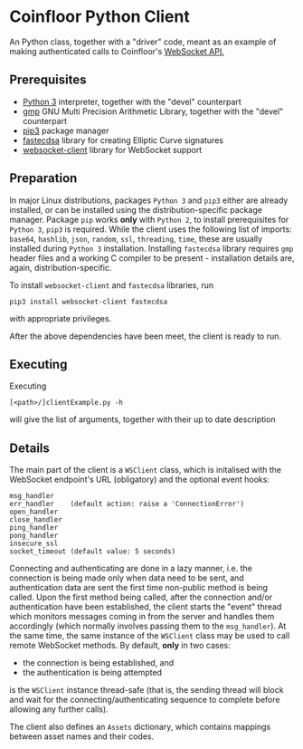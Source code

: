
# Coinfloor Python Client
An Python class, together with a "driver" code, meant as an example of making authenticated calls to Coinfloor's [WebSocket API.](https://bitbucket.org/Coinfloor/api/src/master/WEBSOCKET-README.md)

## Prerequisites
- [Python 3][python] interpreter, together with the "devel" counterpart
- [gmp][gmp] GNU Multi Precision Arithmetic Library, together with the "devel" counterpart
- [pip3][pip] package manager
- [fastecdsa][fastecdsa] library for creating Elliptic Curve signatures
- [websocket-client][ws-client] library for WebSocket support

[python]:https://www.python.org/
[gmp]:https://gmplib.org/
[pip]:https://pip.pypa.io/en/stable/
[fastecdsa]:https://pypi.org/project/fastecdsa/
[ws-client]:https://pypi.org/project/websocket-client/

## Preparation
In major Linux distributions, packages `Python 3` and `pip3` either are already installed, or can be installed using the distribution-specific package manager.
Package `pip` works **only** with `Python 2`, to install prerequisites for `Python 3`, `pip3` is required.
While the client uses the following list of imports: `base64`, `hashlib`, `json`, `random`, `ssl`, `threading`, `time`, these are usually installed during `Python 3` installation.
Installing `fastecdsa` library requires `gmp` header files and a working C compiler to be present - installation details are, again, distribution-specific.

To install `websocket-client` and `fastecdsa` libraries, run
```
pip3 install websocket-client fastecdsa
```
with appropriate privileges.

After the above dependencies have been meet, the client is ready to run.

## Executing
Executing
```
[<path>/]clientExample.py -h
```
will give the list of arguments, together with their up to date description

## Details
The main part of the client is a `WSClient` class, which is initalised with the WebSocket endpoint's URL (obligatory) and the optional event hooks:
```
msg_handler
err_handler    (default action: raise a 'ConnectionError')
open_handler
close_handler
ping_handler
pong_handler
insecure_ssl
socket_timeout (default value: 5 seconds)
```

Connecting and authenticating are done in a lazy manner, i.e. the connection is being made only when data need to be sent, and authentication data are sent the first time non-public method is being called. Upon the first method being called, after the connection and/or authentication have been established, the client starts the "event" thread which monitors messages coming in from the server and handles them accordingly (which normally involves passing them to the `msg_handler`).
At the same time, the same instance of the `WSClient` class may be used to call remote WebSocket methods.
By default, **only** in two cases:

- the connection is being established, and
- the authentication is being attempted

is the `WSClient` instance thread-safe (that is, the sending thread will block and wait for the connecting/authenticating sequence to complete before allowing any further calls).

The client also defines an `Assets` dictionary, which contains mappings between asset names and their codes.
